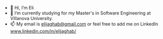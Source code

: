 - 👋 Hi, I’m Eli
- 🌱 I’m currently studying for my Master's in Software Engineering at Villanova University.
- 📫 My email is elijaghab@gmail.com or feel free to add me on LinkedIn www.linkedin.com/in/elijaghab/
<!---
EliJaghab/EliJaghab is a ✨ special ✨ repository because its `README.md` (this file) appears on your GitHub profile.
You can click the Preview link to take a look at your changes.
--->
